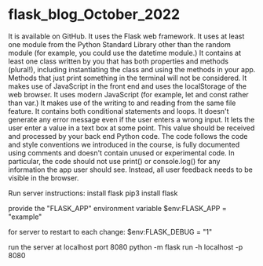 # flask_blog_October_2022
It is available on GitHub.
It uses the Flask web framework.
It uses at least one module from the Python Standard Library other than the random module (for example, you could use the datetime module.)
It contains at least one class written by you that has both properties and methods (plural!), including instantiating the class and using the methods in your app. Methods that just print something in the terminal will not be considered.
It makes use of JavaScript in the front end and uses the localStorage of the web browser.
It uses modern JavaScript (for example, let and const rather than var.)
It makes use of the writing to and reading from the same file feature.
It contains both conditional statements and loops.
It doesn't generate any error message even if the user enters a wrong input.
It lets the user enter a value in a text box at some point. This value should be received and processed by your back end Python code.
The code follows the code and style conventions we introduced in the course, is fully documented using comments and doesn't contain unused or experimental code. In particular, the code should not use print() or console.log() for any information the app user should see. Instead, all user feedback needs to be visible in the browser.


Run server instructions:
install flask
pip3 install flask

provide the "FLASK_APP" environment variable
$env:FLASK_APP = "example"

for server to restart to each change:
$env:FLASK_DEBUG = "1"

run the server at localhost port 8080
python -m flask run -h localhost -p 8080